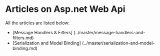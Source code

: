 # Articles on Asp.net Web Api

All the articles are listed below:

* [Message Handlers & Filters] (../master/message-handlers-and-filters.md)
* [Serialization and Model Binding] (../master/serialization-and-model-binding.md)

